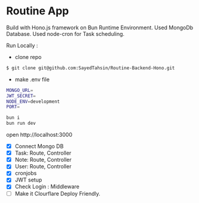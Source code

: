 # Routine App

Build with Hono.js framework on Bun Runtime Environment. Used MongoDb Database.
Used node-cron for Task scheduling.

Run Locally :

- clone repo

```bash
$ git clone git@github.com:SayedTahsin/Routine-Backend-Hono.git
```

- make .env file

```sh
MONGO_URL=
JWT_SECRET=
NODE_ENV=development
PORT=
```

```sh
bun i
bun run dev
```

open http://localhost:3000

- [x] Connect Mongo DB
- [x] Task: Route, Controller
- [x] Note: Route, Controller
- [x] User: Route, Controller
- [x] cronjobs
- [x] JWT setup
- [x] Check Login : Middleware
- [ ] Make it Clourflare Deploy Friendly.

